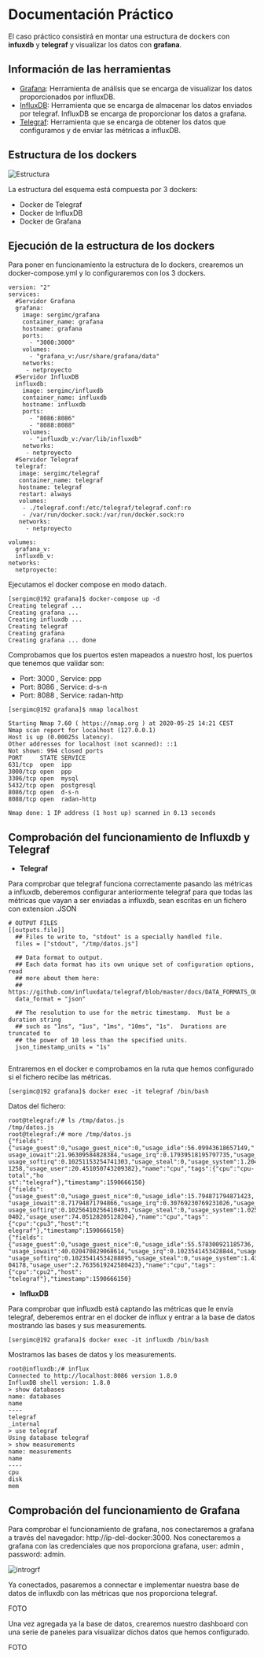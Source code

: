# Documentación Práctico

El caso práctico consistirá en montar una estructura de dockers con **infuxdb** y **telegraf** y visualizar los datos con **grafana**.

## Información de las herramientas

* [Grafana](https://github.com/SergiMC/ProyectoSergiMC/blob/master/Documentaci%C3%B3n/Grafana.md): Herramienta de análísis que se encarga de visualizar los datos proporcionados por influxDB.
* [InfluxDB](https://github.com/SergiMC/ProyectoSergiMC/blob/master/Documentaci%C3%B3n/influxDB.md): Herramienta que se encarga de almacenar los datos enviados por telegraf. InfluxDB se encarga de proporcionar los datos a grafana.
* [Telegraf](https://github.com/SergiMC/ProyectoSergiMC/blob/master/Documentaci%C3%B3n/Telegraf.md): Herramienta que se encarga de obtener los datos que configuramos y de enviar las métricas a influxDB.

## Estructura de los dockers

![Estructura](https://github.com/SergiMC/ProyectoSergiMC/blob/master/Fotos/esquema.jpg)

La estructura del esquema está compuesta por 3 dockers:

* Docker de Telegraf
* Docker de InfluxDB
* Docker de Grafana

## Ejecución de la estructura de los dockers

Para poner en funcionamiento la estructura de lo dockers, crearemos un docker-compose.yml y lo configuraremos con los 3 dockers.

```
version: "2"
services:
  #Servidor Grafana
  grafana:
    image: sergimc/grafana
    container_name: grafana
    hostname: grafana
    ports:
      - "3000:3000"
    volumes:
      - "grafana_v:/usr/share/grafana/data"
    networks:
     - netproyecto
  #Servidor InfluxDB
  influxdb:
    image: sergimc/influxdb
    container_name: influxdb
    hostname: influxdb
    ports:
      - "8086:8086"
      - "8088:8088"
    volumes:
      - "influxdb_v:/var/lib/influxdb"
    networks:
     - netproyecto
  #Servidor Telegraf
  telegraf:
   image: sergimc/telegraf
   container_name: telegraf
   hostname: telegraf
   restart: always
   volumes:
    - ./telegraf.conf:/etc/telegraf/telegraf.conf:ro
    - /var/run/docker.sock:/var/run/docker.sock:ro
   networks:
     - netproyecto

volumes:
  grafana_v:
  influxdb_v:
networks:
  netproyecto:
```

Ejecutamos el docker compose en modo datach.

```
[sergimc@192 grafana]$ docker-compose up -d
Creating telegraf ... 
Creating grafana ... 
Creating influxdb ... 
Creating telegraf
Creating grafana
Creating grafana ... done
```
Comprobamos que los puertos esten mapeados a nuestro host, los puertos que tenemos que validar son:

* Port: 3000 , Service: ppp
* Port: 8086 , Service: d-s-n
* Port: 8088 , Service: radan-http

```
[sergimc@192 grafana]$ nmap localhost

Starting Nmap 7.60 ( https://nmap.org ) at 2020-05-25 14:21 CEST
Nmap scan report for localhost (127.0.0.1)
Host is up (0.00025s latency).
Other addresses for localhost (not scanned): ::1
Not shown: 994 closed ports
PORT     STATE SERVICE
631/tcp  open  ipp
3000/tcp open  ppp
3306/tcp open  mysql
5432/tcp open  postgresql
8086/tcp open  d-s-n
8088/tcp open  radan-http

Nmap done: 1 IP address (1 host up) scanned in 0.13 seconds
```

## Comprobación del funcionamiento de Influxdb y Telegraf

* **Telegraf**

Para comprobar que telegraf funciona correctamente pasando las métricas a influxdb, deberemos configurar anteriormente telegraf para que todas las métricas que vayan a ser enviadas a influxdb, sean escritas en un fichero con extension .JSON

```
# OUTPUT FILES
[[outputs.file]]
  ## Files to write to, "stdout" is a specially handled file.
  files = ["stdout", "/tmp/datos.js"]

  ## Data format to output.
  ## Each data format has its own unique set of configuration options, read
  ## more about them here:
  ## https://github.com/influxdata/telegraf/blob/master/docs/DATA_FORMATS_OUTPUT.md
  data_format = "json"

  ## The resolution to use for the metric timestamp.  Must be a duration string
  ## such as "1ns", "1us", "1ms", "10ms", "1s".  Durations are truncated to
  ## the power of 10 less than the specified units.
  json_timestamp_units = "1s"
                               
```

Entraremos en el docker e comprobamos en la ruta que hemos configurado si el fichero recibe las métricas.

```
[sergimc@192 grafana]$ docker exec -it telegraf /bin/bash
```
Datos del fichero:

```
root@telegraf:/# ls /tmp/datos.js 
/tmp/datos.js
root@telegraf:/# more /tmp/datos.js 
{"fields":{"usage_guest":0,"usage_guest_nice":0,"usage_idle":56.09943618657149,"
usage_iowait":21.96309584828384,"usage_irq":0.17939518195797735,"usage_nice":0,"
usage_softirq":0.10251153254741303,"usage_steal":0,"usage_system":1.204510507432
1258,"usage_user":20.451050743209382},"name":"cpu","tags":{"cpu":"cpu-total","ho
st":"telegraf"},"timestamp":1590666150}
{"fields":{"usage_guest":0,"usage_guest_nice":0,"usage_idle":15.794871794871423,
"usage_iowait":8.71794871794866,"usage_irq":0.30769230769231026,"usage_nice":0,"
usage_softirq":0.10256410256410493,"usage_steal":0,"usage_system":1.025641025641
0402,"usage_user":74.05128205128204},"name":"cpu","tags":{"cpu":"cpu3","host":"t
elegraf"},"timestamp":1590666150}
{"fields":{"usage_guest":0,"usage_guest_nice":0,"usage_idle":55.578300921185736,
"usage_iowait":40.020470829068614,"usage_irq":0.1023541453428844,"usage_nice":0,
"usage_softirq":0.10235414534288895,"usage_steal":0,"usage_system":1.43295803480
04178,"usage_user":2.7635619242580423},"name":"cpu","tags":{"cpu":"cpu2","host":
"telegraf"},"timestamp":1590666150}
```

* **InfluxDB**

Para comprobar que influxdb está captando las métricas que le envía telegraf, deberemos entrar en el docker de influx y entrar a la base de datos mostrando las bases y sus measurements.

```
[sergimc@192 grafana]$ docker exec -it influxdb /bin/bash
```

Mostramos las bases de datos y los measurements.

```
root@influxdb:/# influx 
Connected to http://localhost:8086 version 1.8.0
InfluxDB shell version: 1.8.0
> show databases
name: databases
name
----
telegraf
_internal
> use telegraf
Using database telegraf
> show measurements
name: measurements
name
----
cpu
disk
mem
```



## Comprobación del funcionamiento de Grafana

Para comprobar el funcionamiento de grafana, nos conectaremos a grafana a través del navegador: http://ip-del-docker:3000.
Nos conectaremos a grafana con las credenciales que nos proporciona grafana, user: admin , password: admin.

![introgrf](https://github.com/SergiMC/ProyectoSergiMC/blob/master/Fotos/introgrf.png)

Ya conectados, pasaremos a connectar e implementar nuestra base de datos de influxdb con las métricas que nos proporciona telegraf.

FOTO

Una vez agregada ya la base de datos, crearemos nuestro dashboard con una serie de paneles para visualizar dichos datos que hemos configurado.

FOTO



